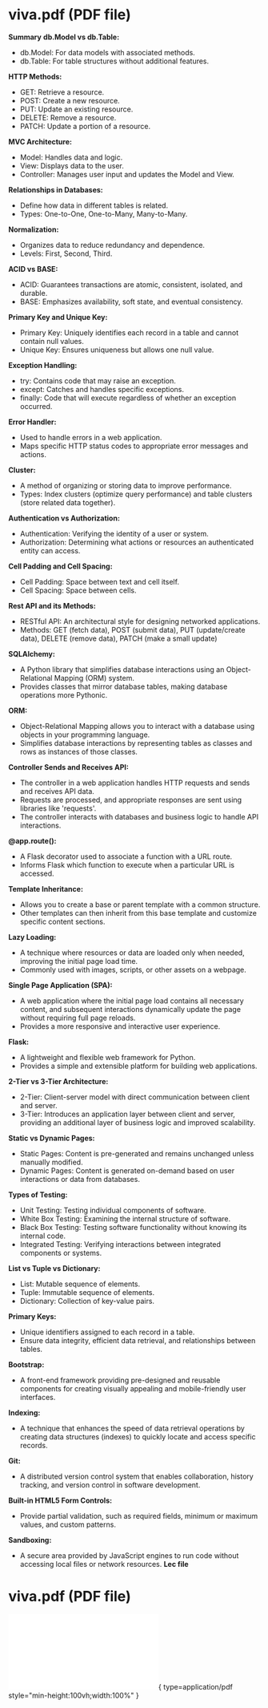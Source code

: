 # viva.pdf (PDF file)
**Summary**
**db.Model vs db.Table:**
- db.Model: For data models with associated methods.
- db.Table: For table structures without additional features.

**HTTP Methods:**
- GET: Retrieve a resource.
- POST: Create a new resource.
- PUT: Update an existing resource.
- DELETE: Remove a resource.
- PATCH: Update a portion of a resource.

**MVC Architecture:**
- Model: Handles data and logic.
- View: Displays data to the user.
- Controller: Manages user input and updates the Model and View.

**Relationships in Databases:**
- Define how data in different tables is related.
- Types: One-to-One, One-to-Many, Many-to-Many.

**Normalization:**
- Organizes data to reduce redundancy and dependence.
- Levels: First, Second, Third.

**ACID vs BASE:**
- ACID: Guarantees transactions are atomic, consistent, isolated, and durable.
- BASE: Emphasizes availability, soft state, and eventual consistency.

**Primary Key and Unique Key:**
- Primary Key: Uniquely identifies each record in a table and cannot contain null values.
- Unique Key: Ensures uniqueness but allows one null value.

**Exception Handling:**
- try: Contains code that may raise an exception.
- except: Catches and handles specific exceptions.
- finally: Code that will execute regardless of whether an exception occurred.

**Error Handler:**
- Used to handle errors in a web application.
- Maps specific HTTP status codes to appropriate error messages and actions.

**Cluster:**
- A method of organizing or storing data to improve performance.
- Types: Index clusters (optimize query performance) and table clusters (store related data together).

**Authentication vs Authorization:**
- Authentication: Verifying the identity of a user or system.
- Authorization: Determining what actions or resources an authenticated entity can access.

**Cell Padding and Cell Spacing:**
- Cell Padding: Space between text and cell itself.
- Cell Spacing: Space between cells.

**Rest API and its Methods:**
- RESTful API: An architectural style for designing networked applications.
- Methods: GET (fetch data), POST (submit data), PUT (update/create data), DELETE (remove data), PATCH (make a small update)

**SQLAlchemy:**
- A Python library that simplifies database interactions using an Object-Relational Mapping (ORM) system.
- Provides classes that mirror database tables, making database operations more Pythonic.

**ORM:**
- Object-Relational Mapping allows you to interact with a database using objects in your programming language.
- Simplifies database interactions by representing tables as classes and rows as instances of those classes.

**Controller Sends and Receives API:**
- The controller in a web application handles HTTP requests and sends and receives API data.
- Requests are processed, and appropriate responses are sent using libraries like 'requests'.
- The controller interacts with databases and business logic to handle API interactions.

**@app.route():**
- A Flask decorator used to associate a function with a URL route.
- Informs Flask which function to execute when a particular URL is accessed.

**Template Inheritance:**
- Allows you to create a base or parent template with a common structure.
- Other templates can then inherit from this base template and customize specific content sections.

**Lazy Loading:**
- A technique where resources or data are loaded only when needed, improving the initial page load time.
- Commonly used with images, scripts, or other assets on a webpage.

**Single Page Application (SPA):**
- A web application where the initial page load contains all necessary content, and subsequent interactions dynamically update the page without requiring full page reloads.
- Provides a more responsive and interactive user experience.

**Flask:**
- A lightweight and flexible web framework for Python.
- Provides a simple and extensible platform for building web applications.

**2-Tier vs 3-Tier Architecture:**
- 2-Tier: Client-server model with direct communication between client and server.
- 3-Tier: Introduces an application layer between client and server, providing an additional layer of business logic and improved scalability.

**Static vs Dynamic Pages:**
- Static Pages: Content is pre-generated and remains unchanged unless manually modified.
- Dynamic Pages: Content is generated on-demand based on user interactions or data from databases.

**Types of Testing:**
- Unit Testing: Testing individual components of software.
- White Box Testing: Examining the internal structure of software.
- Black Box Testing: Testing software functionality without knowing its internal code.
- Integrated Testing: Verifying interactions between integrated components or systems.

**List vs Tuple vs Dictionary:**
- List: Mutable sequence of elements.
- Tuple: Immutable sequence of elements.
- Dictionary: Collection of key-value pairs.

**Primary Keys:**
- Unique identifiers assigned to each record in a table.
- Ensure data integrity, efficient data retrieval, and relationships between tables.

**Bootstrap:**
- A front-end framework providing pre-designed and reusable components for creating visually appealing and mobile-friendly user interfaces.

**Indexing:**
- A technique that enhances the speed of data retrieval operations by creating data structures (indexes) to quickly locate and access specific records.

**Git:**
- A distributed version control system that enables collaboration, history tracking, and version control in software development.

**Built-in HTML5 Form Controls:**
- Provide partial validation, such as required fields, minimum or maximum values, and custom patterns.

**Sandboxing:**
- A secure area provided by JavaScript engines to run code without accessing local files or network resources.
**Lec file**
# viva.pdf (PDF file)
![Alt text](<./viva.pdf>){ type=application/pdf style="min-height:100vh;width:100%" }